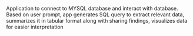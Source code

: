 Application to connect to MYSQL database and interact with database.
Based on user prompt, app generates SQL query to extract relevant data, summarizes it in tabular format along with sharing findings, visualizes data for easier interpretation
